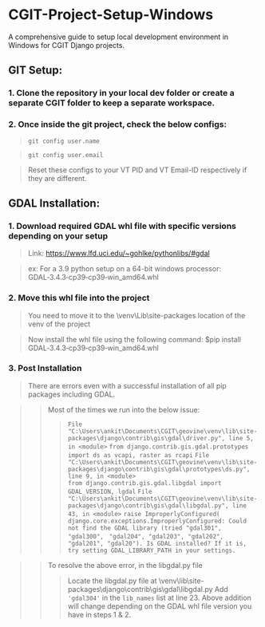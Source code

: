 # CGIT-Project-Setup-Windows
A comprehensive guide to setup local development environment in Windows for CGIT Django projects.

## GIT Setup:

### 1. Clone the repository in your local dev folder or create a separate CGIT folder to keep a separate workspace.

### 2. Once inside the git project, check the below configs:
> ```git config user.name```

> ```git config user.email```

> Reset these configs to your VT PID and VT Email-ID respectively if they are different.

## GDAL Installation:

### 1. Download required GDAL whl file with specific versions depending on your setup 

> Link: https://www.lfd.uci.edu/~gohlke/pythonlibs/#gdal

> ex: For a 3.9 python setup on a 64-bit windows processor: GDAL‑3.4.3‑cp39‑cp39‑win_amd64.whl
  
### 2. Move this whl file into the project

> You need to move it to the \venv\Lib\site-packages location of the venv of the project
   
> Now install the whl file using the following command: $pip install GDAL‑3.4.3‑cp39‑cp39‑win_amd64.whl
   
### 3. Post Installation 

> There are errors even with a successful installation of all pip packages including GDAL.

>> Most of the times we run into the below issue:
>>> ```File "C:\Users\ankit\Documents\CGIT\geovine\venv\lib\site-packages\django\contrib\gis\gdal\driver.py", line 5, in <module>```
>>> ```from django.contrib.gis.gdal.prototypes import ds as vcapi, raster as rcapi```
>>> ```File "C:\Users\ankit\Documents\CGIT\geovine\venv\lib\site-packages\django\contrib\gis\gdal\prototypes\ds.py", line 9, in <module> ```       
>>> ```from django.contrib.gis.gdal.libgdal import GDAL_VERSION, lgdal```
>>> ```File "C:\Users\ankit\Documents\CGIT\geovine\venv\lib\site-packages\django\contrib\gis\gdal\libgdal.py", line 43, in <module>```
>>> ```raise ImproperlyConfigured(```
>>> ```django.core.exceptions.ImproperlyConfigured: Could not find the GDAL library (tried "gdal301", "gdal300", ```
>>> ```"gdal204", "gdal203", "gdal202", "gdal201", "gdal20"). Is GDAL installed? If it is, try setting GDAL_LIBRARY_PATH in your settings.``` 

>> To resolve the above error, in the libgdal.py file
>>> Locate the libgdal.py file at \venv\lib\site-packages\django\contrib\gis\gdal\libgdal.py
>>> Add ```'gdal304'``` in the ```lib_names``` list at line 23.
>>> Above addition will change depending on the GDAL whl file version you have in steps 1 & 2.
  
  

